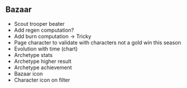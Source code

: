 ## Bazaar

- Scout trooper beater
- Add regen computation?
- Add burn computation → Tricky
- Page character to validate with characters not a gold win this season
- Evolution with time (chart)
- Archetype stats
- Archetype higher result
- Archetype achievement
- Bazaar icon
- Character icon on filter
